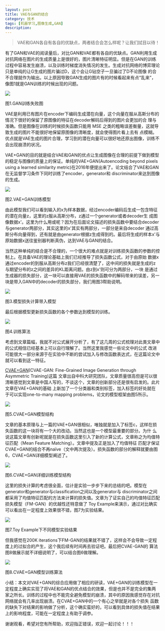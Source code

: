 ```yaml
---
layout: post
title: VAE与GAN的结合
category: 技术
tags: [机器学习,图像生成,GAN]
description: 
---
```


>VAE和GAN各自有各自的优缺点，两者结合会怎么样呢？让我们拭目以待！

有了GAN和VAE的阅读量后，对比GAN和VAE都有各自的优缺点。GAN利用生成对抗网络在图片的生成质量上是很好的，图片清晰特征明显。但是在GAN的训练
过程中容易发生崩溃，以及训练时梯度消失情况的发生。生成对抗网络的博弈理论只是单纯的让G生成的图片骗过D，这个会让G钻空子一旦骗过了D不论图像
的合不合理就作为输出。以上原因导致GAN生成的图片有的时候看起来有点“乱来”，像图1就是GAN训练的时候出现的问题。

![](/assets/img/VAE_GAN/GANloser.png)

图1.GAN训练失败图

VAE是利用已有图片在encoder下编码生成潜在向量，这个向量在服从高斯分布的情况下很好的保留了原图像的特征在decoder解码后得到的图片会更加的合
理与准确。但是图像在训练的时候损失函数只能用 MSE 之类的粗略误差衡量，这就导致生成的图片不能很好地保留原图像的清晰度，就会使得图片看上去有
点模糊。优点就是VAE生成的图片合理，学习到的潜在向量可以很好地还原出图像，训练不会出现崩溃的状况。

VAE+GAN的目的就是结合VAE和GAN的优点让生成图像在合理的前提下做到模型的稳定与图像的质量上的保证。单纯的VAE+GAN(Autoencoding beyond
pixels using a learned similarity metric)在2016年便提出来了。论文结合了VAE和GAN在无监督学习条件下同时训练了encoder，generator和
discriminator来达到图像的生成。

![](/assets/img/VAE_GAN/VAEGAN.png)

图2.VAE+GAN训练模型

由此模型我们可以看到输入的x为样本数据，经过encoder编码后生成一包含特征的潜在向量z，这里的z服从高斯分布，z通过一个generator或者decoder生
成图像数据x'。这里为什么用或呢？因为在后面论文描述的损失函数中要结合decoder与generator两部分，其实这里的x'其实有两部分，一部分是来自decoder
通过高斯分布向量得到，还有就是由generator根据z生成得到的。最后将生成的样本x'与原始数据x送往鉴别器判断真伪，达到VAE与GAN的结合。

当然这种单纯的结合是不合理的，一个很大的难点就是对训练损失函数的参数的控制上。在具备VAE的理论基础上我们已经推导了损失函数公式，对于由原始
数据x通过encoder的到服从高斯分布z我们已经很清楚了，这中间的损失就是生成的z与期望分布的z之间的差异的KL距离问题。由z到x'则可分为两部分，一块
是通过生成器的损失部分，这一块可以直接用VAE的损失函数中的解码带来的误差，另一块是带入GAN中的decoder的损失部分，我们用图3帮助说明。

![](/assets/img/VAE_GAN/loss.png)

图3.模型损失计算带入模型

最后根据模型更新损失函数的各个参数达到模型的训练。

![](/assets/img/VAE_GAN/al.png)

图4.训练算法

考虑到文章篇幅，我就不对公式展开分析了，有了这几周的公式梳理对此类文章中的公式相信已经基本上可以自行理解了。当然这里我感觉一些论文中的公式
改进可能很大一部分来源于在实验中不断的尝试加入与修改函数表达式，在这篇论文中就可以看到这一特征。

[CVAE+GAN](https://arxiv.org/pdf/1703.10155.pdf)(CVAE-GAN: Fine-Grained Image Generation through Asymmetric Training)这篇
文章出自中科大研究团队，文章质量很高但是可以很清晰感觉到文章是中国人写的，不谈这个，文章的创新部分还是很有启发的。此片文章在VAE+GAN的基础
上新加了一个分类器和类别标签，加入标签的好处就在于可以实现one-to-many mapping problems，论文的模型框架由图5所示。

![](/assets/img/VAE_GAN/CVAEGAN.png)

图5.CVAE+GAN模型结构

文章的基本原理与上一篇的VAE+GAN很相似，唯独就是加入了标签c，这样在损失函数的这一块将有一个大的改动。当然这也是一个模型最重要的部分。为什
么说这篇文章有创新呢就是在损失函数这里引入了新的计算公式，文章称之为均值特征匹配（Mean Feature Matching）。文章中提及正是加入了均值特征
匹配才保证CVAE+GAN的结合不再naïve（文中两次提及）。损失函数的部分的解释就要由图6，CVAE+GAN详细模型阐述了。

![](/assets/img/VAE_GAN/Closs.png)

图6.CVAE+GAN详细训练模型结构

这里的损失计算的考虑很全面，估计是实验一步步下来的总结的吧。模型在generator和generator与classification之间以及generator与
discriminator之间都采用了均值特征匹配的方法来计算的损失值。文章为了证实自己的均值特征匹配损失模型（FM-GAN）的优越性还特意做了
Toy Example来演示，通过对比确实可以看出在一定程度上效果很不错，图7为实验结果。

![](/assets/img/VAE_GAN/toy.png)

图7.Toy Example下不同模型实验结果

但我感觉在200K iterations下FM-GAN的结果就不错了，这样会不会导致一定程度上的过拟合的产生，这个我后续有时间再去验证吧。最后把CVAE-GAN的
算法图8做展示就不详细说明了，可以结合图6做理解。

![](/assets/img/VAE_GAN/al1.png)

图8.CVAE+GAN模型训练算法

小结：本文对VAE+GAN的综合应用做了相应的研读，VAE+GAN的训练模型在一定程度上确实实现了将VAE和GAN的优点结合的效果，但是也并不是完全的集两
家之所长。训练的过程中也不能完全避免模型的崩溃，其中的原因我感觉存在对抗网络就会有几率出现崩溃。在CVAE+GAN中的一个有心之举就是对各个损失
函数的缺失下对结果的影响做了分析，这个确实蛮好的，可以看到具体的损失值在结果上的影响程度，可能在一定程度上有助于调参。

谢谢观看，希望对您有所帮助，欢迎指正错误，欢迎一起讨论！！！